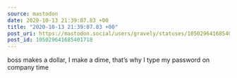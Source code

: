 ```yaml
---
source: mastodon
date: 2020-10-13 21:39:07.83 +00
title: "2020-10-13 21:39:07.83 +00"
post_uri: https://mastodon.social/users/gravely/statuses/105029641685401718
post_id: 105029641685401718
---
```

boss makes a dollar, I make a dime, that’s why I type my password on company time


